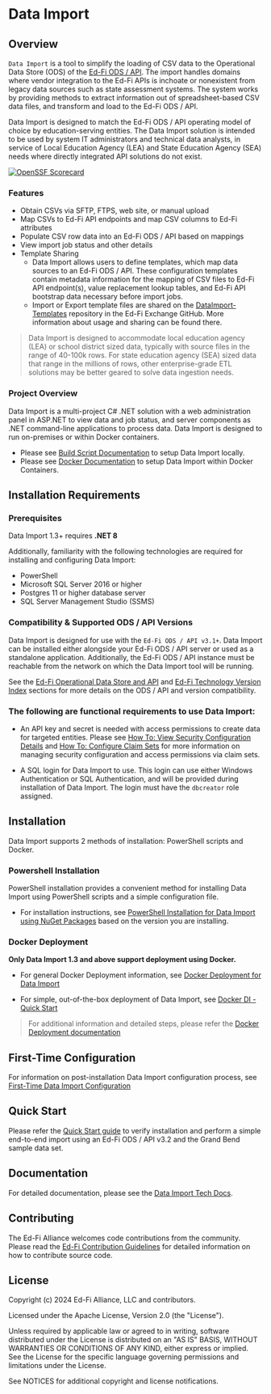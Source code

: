 # Data Import

## Overview

`Data Import` is a tool to simplify the loading of CSV data to the Operational Data Store (ODS) of the [Ed-Fi ODS / API](https://techdocs.ed-fi.org/pages/viewpage.action?pageId=95259668). The import handles domains where vendor integration to the Ed-Fi APIs is inchoate or nonexistent from legacy data sources such as state assessment systems. The system works by providing methods to extract information out of spreadsheet-based CSV data files, and transform and load to the Ed-Fi ODS / API. 

Data Import is designed to match the Ed-Fi ODS / API operating model of choice by education-serving entities. The Data Import solution is intended to be used by system IT administrators and technical data analysts, in service of Local Education Agency (LEA) and State Education Agency (SEA) needs where directly integrated API solutions do not exist.

[![OpenSSF Scorecard](https://api.securityscorecards.dev/projects/github.com/Ed-Fi-Alliance-OSS/Ed-Fi-DataImport/badge)](https://securityscorecards.dev/viewer/?uri=github.com/Ed-Fi-Alliance-OSS/Ed-Fi-ODS-AdminApp)

### Features

* Obtain CSVs via SFTP, FTPS, web site, or manual upload
* Map CSVs to Ed-Fi API endpoints and map CSV columns to Ed-Fi attributes
* Populate CSV row data into an Ed-Fi ODS / API based on mappings
* View import job status and other details
* Template Sharing
  * Data Import allows users to define templates, which map data sources to an Ed-Fi ODS / API. These configuration templates contain metadata information for the mapping of CSV files to Ed-Fi API endpoint(s), value replacement lookup tables, and Ed-Fi API bootstrap data necessary before import jobs.
  * Import or Export template files are shared on the [DataImport-Templates](https://github.com/Ed-Fi-Exchange-OSS/DataImport-Templates) repository in the Ed-Fi Exchange GitHub. More information about usage and sharing can be found there.

> Data Import is designed to accommodate local education agency (LEA) or school district sized data, typically with source files in the range of 40-100k rows. For state education agency (SEA) sized data that range in the millions of rows, other enterprise-grade ETL solutions may be better geared to solve data ingestion needs.

### Project Overview

Data Import is a multi-project C# .NET solution with a web administration panel in ASP.NET to view data and job status, and server components as .NET command-line applications to process data. Data Import is designed to run on-premises or within Docker containers. 

* Please see [Build Script Documentation](docs/build-script.md) to setup Data Import locally.
* Please see [Docker Documentation](#docker-deployment) to setup Data Import within Docker Containers.

## Installation Requirements

### Prerequisites

Data Import 1.3+ requires **.NET 8**

Additionally, familiarity with the following technologies are required for installing and configuring Data Import:

* PowerShell
* Microsoft SQL Server 2016 or higher
* Postgres 11 or higher database server
* SQL Server Management Studio (SSMS)

### Compatibility & Supported ODS / API Versions

Data Import is designed for use with the `Ed-Fi ODS / API v3.1+`. Data Import can be installed either alongside your Ed-Fi ODS / API server or used as a standalone application. Additionally, the Ed-Fi ODS / API instance must be reachable from the network on which the Data Import tool will be running.

See the [Ed-Fi Operational Data Store and API](https://techdocs.ed-fi.org/display/ETKB/Ed-Fi+Operational+Data+Store+and+API) and [Ed-Fi Technology Version Index](https://techdocs.ed-fi.org/display/ETKB/Ed-Fi+Technology+Version+Index) sections for more details on the ODS / API and version compatibility.

### The following are functional requirements to use Data Import:

* An API key and secret is needed with access permissions to create data for targeted entities. Please see [How To: View Security Configuration Details](https://techdocs.ed-fi.org/display/ODSAPIS3V53/How+To%3A+View+Security+Configuration+Details) and [How To: Configure Claim Sets](https://techdocs.ed-fi.org/display/ODSAPIS3V53/How+To%3A+Configure+Claim+Sets) for more information on managing security configuration and access permissions via claim sets.

* A SQL login for Data Import to use. This login can use either Windows Authentication or SQL Authentication, and will be provided during installation of Data Import. The login must have the `dbcreator` role assigned.

## Installation

Data Import supports 2 methods of installation: PowerShell scripts and Docker.

### Powershell Installation

PowerShell installation provides a convenient method for installing Data Import using PowerShell scripts and a simple configuration file.

* For installation instructions, see [PowerShell Installation for Data Import using NuGet Packages](docs/powershell-installation.md) based on the version you are installing.

### Docker Deployment

**Only Data Import 1.3 and above support deployment using Docker.**

* For general Docker Deployment information, see [Docker Deployment for Data Import](https://techdocs.ed-fi.org/display/EDFITOOLS/Docker+Deployment+for+Data+Import)

* For simple, out-of-the-box deployment of Data Import, see [Docker DI - Quick Start](https://techdocs.ed-fi.org/display/EDFITOOLS/Quick+Start+for+Data+Import+in+Docker)

> For additional information and detailed steps, please refer the [Docker Deployment documentation](https://techdocs.ed-fi.org/display/EDFITOOLS/Docker+Deployment+for+Data+Import)

## First-Time Configuration

For information on post-installation Data Import configuration process, see [First-Time Data Import Configuration](docs/first-time-configuration.md)

## Quick Start

Please refer the [Quick Start guide](https://techdocs.ed-fi.org/display/EDFITOOLS/Quick+Start) to verify installation and perform a simple end-to-end import using an Ed-Fi ODS / API v3.2 and the Grand Bend sample data set.

## Documentation

For detailed documentation, please see the [Data Import Tech Docs](https://techdocs.ed-fi.org/display/EDFITOOLS/Data+Import).

## Contributing

The Ed-Fi Alliance welcomes code contributions from the community. Please read
the [Ed-Fi Contribution
Guidelines](https://techdocs.ed-fi.org/display/ETKB/Code+Contribution+Guidelines)
for detailed information on how to contribute source code.

## License

Copyright (c) 2024 Ed-Fi Alliance, LLC and contributors.

Licensed under the Apache License, Version 2.0 (the "License").

Unless required by applicable law or agreed to in writing, software distributed under the License is distributed on an "AS IS" BASIS, WITHOUT WARRANTIES OR CONDITIONS OF ANY KIND, either express or implied. See the License for the specific language governing permissions and limitations under the License.

See NOTICES for additional copyright and license notifications.
